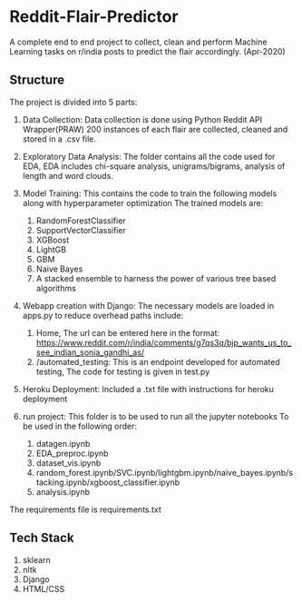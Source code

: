 # Reddit-Flair-Predictor
A complete end to end project to collect, clean and perform Machine Learning tasks on r/india posts to predict the flair accordingly. (Apr-2020)

## Structure

The project is divided into 5 parts:
1) Data Collection: Data collection is done using Python Reddit API Wrapper(PRAW)
   200 instances of each flair are collected, cleaned and stored in a .csv file.
   
2) Exploratory Data Analysis: The folder contains all the code used for EDA, EDA includes chi-square analysis, 
   unigrams/bigrams, analysis of length and word clouds.
   
3) Model Training: This contains the code to train the following models along with hyperparameter optimization
    The trained models are:
    1) RandomForestClassifier
    2) SupportVectorClassifier
    3) XGBoost
    4) LightGB
    5) GBM
    6) Naive Bayes
    7) A stacked ensemble to harness the power of various tree based algorithms
    
4) Webapp creation with Django: The necessary models are loaded in apps.py to reduce overhead
  paths include:
    1) Home, The url can be entered here in the format: https://www.reddit.com/r/india/comments/g7qs3q/bjp_wants_us_to_see_indian_sonia_gandhi_as/
    2) /automated_testing: This is an endpoint developed for automated testing, 
      The code for testing is given in test.py

5) Heroku Deployment: Included a .txt file with instructions for heroku deployment

6) run project: This folder is to be used to run all the jupyter notebooks
  To be used in the following order:
    1) datagen.ipynb
    2) EDA_preproc.ipynb
    3) dataset_vis.ipynb
    4) random_forest.ipynb/SVC.ipynb/lightgbm.ipynb/naive_bayes.ipynb/stacking.ipynb/xgboost_classifier.ipynb
    5) analysis.ipynb


The requirements file is requirements.txt

## Tech Stack
  1) sklearn
  2) nltk
  3) Django
  4) HTML/CSS
